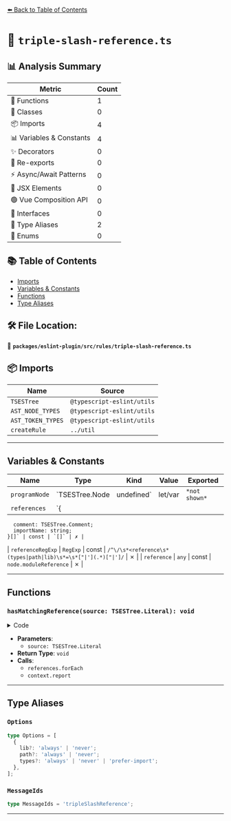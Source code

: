 [⬅️ Back to Table of Contents](../../../../index.md)

# 📄 `triple-slash-reference.ts`

## 📊 Analysis Summary

| Metric | Count |
|--------|-------|
| 🔧 Functions | 1 |
| 🧱 Classes | 0 |
| 📦 Imports | 4 |
| 📊 Variables & Constants | 4 |
| ✨ Decorators | 0 |
| 🔄 Re-exports | 0 |
| ⚡ Async/Await Patterns | 0 |
| 💠 JSX Elements | 0 |
| 🟢 Vue Composition API | 0 |
| 📐 Interfaces | 0 |
| 📑 Type Aliases | 2 |
| 🎯 Enums | 0 |

## 📚 Table of Contents

- [Imports](#imports)
- [Variables & Constants](#variables-constants)
- [Functions](#functions)
- [Type Aliases](#type-aliases)

## 🛠️ File Location:
📂 **`packages/eslint-plugin/src/rules/triple-slash-reference.ts`**

## 📦 Imports

| Name | Source |
|------|--------|
| `TSESTree` | `@typescript-eslint/utils` |
| `AST_NODE_TYPES` | `@typescript-eslint/utils` |
| `AST_TOKEN_TYPES` | `@typescript-eslint/utils` |
| `createRule` | `../util` |


---

## Variables & Constants

| Name | Type | Kind | Value | Exported |
|------|------|------|-------|----------|
| `programNode` | `TSESTree.Node | undefined` | let/var | `*not shown*` | ✗ |
| `references` | `{
      comment: TSESTree.Comment;
      importName: string;
    }[]` | const | `[]` | ✗ |
| `referenceRegExp` | `RegExp` | const | `/^\/\s*<reference\s*(types|path|lib)\s*=\s*["|'](.*)["|']/` | ✗ |
| `reference` | `any` | const | `node.moduleReference` | ✗ |


---

## Functions

### `hasMatchingReference(source: TSESTree.Literal): void`

<details><summary>Code</summary>

```ts
function hasMatchingReference(source: TSESTree.Literal): void {
      references.forEach(reference => {
        if (reference.importName === source.value) {
          context.report({
            node: reference.comment,
            messageId: 'tripleSlashReference',
            data: {
              module: reference.importName,
            },
          });
        }
      });
    }
```
</details>

- **Parameters**:
  - `source: TSESTree.Literal`
- **Return Type**: `void`
- **Calls**:
  - `references.forEach`
  - `context.report`

---

## Type Aliases

### `Options`

```ts
type Options = [
  {
    lib?: 'always' | 'never';
    path?: 'always' | 'never';
    types?: 'always' | 'never' | 'prefer-import';
  },
];
```

### `MessageIds`

```ts
type MessageIds = 'tripleSlashReference';
```


---